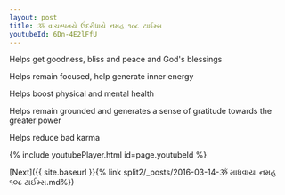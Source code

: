 ```yaml
---
layout: post
title: ૐ વાચસ્પતયે ઉંદરીધાયે નમહ ૧૦૮ ટાઈમ્સ
youtubeId: 6Dn-4E2lFfU
---
```

 
 
Helps get goodness, bliss and peace and God's blessings
 
Helps remain focused, help generate inner energy 
 
Helps boost physical and mental health 
 
Helps remain grounded and generates a sense of gratitude towards the greater power 
 
Helps reduce bad karma
 
 
 
 


{% include youtubePlayer.html id=page.youtubeId %}
 
[Next]({{ site.baseurl }}{% link  split2/_posts/2016-03-14-ૐ માધવાયા નમહ ૧૦૮ ટાઈમ્સ.md%})
 
